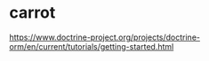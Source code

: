 # carrot
https://www.doctrine-project.org/projects/doctrine-orm/en/current/tutorials/getting-started.html